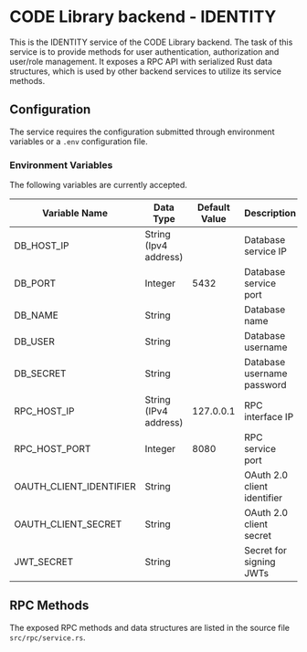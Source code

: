 # CODE Library backend - IDENTITY

This is the IDENTITY service of the CODE Library backend.
The task of this service is to provide methods for user authentication, authorization and user/role management.
It exposes a RPC API with serialized Rust data structures, which is used by other backend services to utilize its service methods.


## Configuration

The service requires the configuration submitted through environment variables or a `.env` configuration file.

### Environment Variables

The following variables are currently accepted.

|Variable Name|Data Type|Default Value|Description|
|---|---|---|---|
|DB_HOST_IP|String (Ipv4 address)||Database service IP|
|DB_PORT|Integer|5432|Database service port|
|DB_NAME|String||Database name|
|DB_USER|String||Database username|
|DB_SECRET|String||Database username password|
|RPC_HOST_IP|String (IPv4 address)|127.0.0.1|RPC interface IP|
|RPC_HOST_PORT|Integer|8080|RPC service port|
|OAUTH_CLIENT_IDENTIFIER|String||OAuth 2.0 client identifier|
|OAUTH_CLIENT_SECRET|String||OAuth 2.0 client secret|
|JWT_SECRET|String||Secret for signing JWTs|

## RPC Methods

The exposed RPC methods and data structures are listed in the source file `src/rpc/service.rs`.
